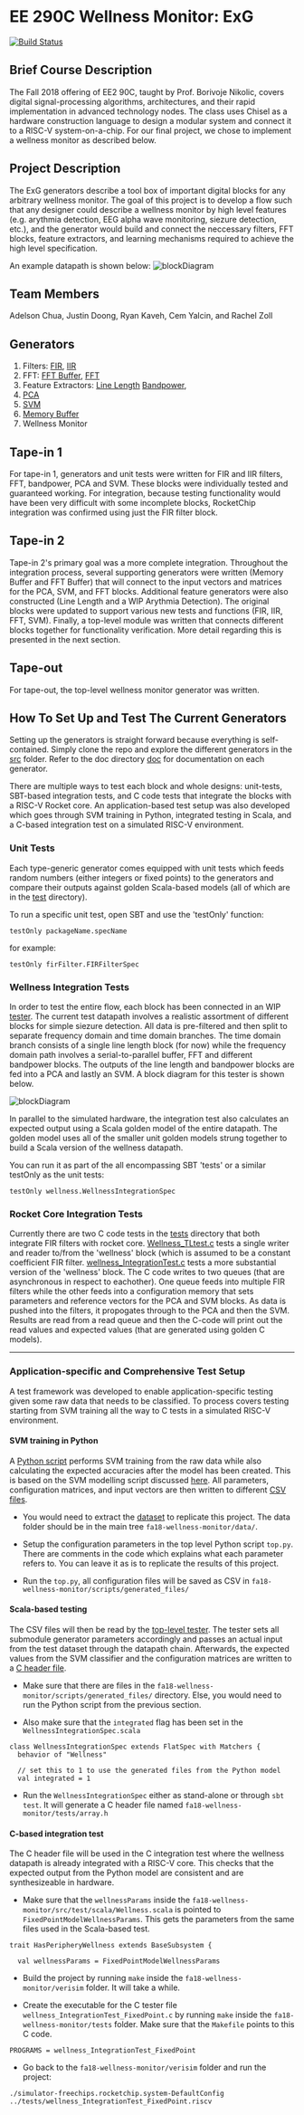 # EE 290C Wellness Monitor: ExG

[![Build Status](https://travis-ci.org/ucberkeley-ee290c/fa18-wellness-monitor.svg?branch=master)](https://travis-ci.org/ucberkeley-ee290c/fa18-wellness-monitor)

## Brief Course Description
The Fall 2018 offering of EE2 90C, taught by Prof. Borivoje Nikolic, covers digital signal-processing algorithms, architectures, and their rapid implementation in advanced technology nodes. The class uses Chisel as a hardware construction language to design a modular system and connect it to a RISC-V system-on-a-chip. For our final project, we chose to implement a wellness monitor as described below.

## Project Description
The ExG generators describe a tool box of important digital blocks for any arbitrary wellness monitor. The goal of this project is to develop a flow such that any designer could describe a wellness monitor by high level features (e.g. arythmia detection, EEG alpha wave monitoring, siezure detection, etc.), and the generator would build and connect the neccessary filters, FFT blocks, feature extractors, and learning mechanisms required to achieve the high level specification.

An example datapath is shown below:
![blockDiagram](doc/images/exgBlockDiagram.png)

## Team Members
Adelson Chua, Justin Doong, Ryan Kaveh, Cem Yalcin, and Rachel Zoll

## Generators
1) Filters:
[FIR](https://github.com/ucberkeley-ee290c/fa18-wellness-monitor/blob/master/doc/firFilter.md), 
[IIR](https://github.com/ucberkeley-ee290c/fa18-wellness-monitor/blob/master/doc/iir.md)
2) FFT:
[FFT Buffer](https://github.com/ucberkeley-ee290c/fa18-wellness-monitor/blob/master/doc/fftbuffer.md), [FFT](https://github.com/ucberkeley-ee290c/fa18-wellness-monitor/blob/master/doc/fft.md)
3) Feature Extractors:
[Line Length](https://github.com/ucberkeley-ee290c/fa18-wellness-monitor/blob/master/doc/linelength.md)
[Bandpower](https://github.com/ucberkeley-ee290c/fa18-wellness-monitor/blob/master/doc/bandpower.md),
4) [PCA](https://github.com/ucberkeley-ee290c/fa18-wellness-monitor/blob/master/doc/pca.md)
5) [SVM](https://github.com/ucberkeley-ee290c/fa18-wellness-monitor/blob/master/doc/svm.md)
6) [Memory Buffer](https://github.com/ucberkeley-ee290c/fa18-wellness-monitor/tree/master/doc)
7) Wellness Monitor

## Tape-in 1
For tape-in 1, generators and unit tests were written for FIR and IIR filters, FFT, bandpower, PCA and SVM. These blocks were individually tested and guaranteed working. For integration, because testing functionality would have been very difficult with some incomplete blocks, RocketChip integration was confirmed using just the FIR filter block.

## Tape-in 2
Tape-in 2's primary goal was a more complete integration. Throughout the integration process, several supporting generators were written (Memory Buffer and FFT Buffer) that will connect to the input vectors and matrices for the PCA, SVM, and FFT blocks. Additional feature generators were also constructed (Line Length and a WIP Arythmia Detection). The original blocks were updated to support various new tests and functions (FIR, IIR, FFT, SVM). Finally, a top-level module was written that connects different blocks together for functionality verification. More detail regarding this is presented in the next section.

## Tape-out
For tape-out, the top-level wellness monitor generator was written.

## How To Set Up and Test The Current Generators
Setting up the generators is straight forward because everything is self-contained. Simply clone the repo and explore the different generators in the [src](https://github.com/ucberkeley-ee290c/fa18-wellness-monitor/tree/master/src/main/scala) folder. Refer to the doc directory [doc](https://github.com/ucberkeley-ee290c/fa18-wellness-monitor/tree/master/doc) for documentation on each generator.

There are multiple ways to test each block and whole designs: unit-tests, SBT-based integration tests, and C code tests that integrate the blocks with a RISC-V Rocket core. An application-based test setup was also developed which goes through SVM training in Python, integrated testing in Scala, and a C-based integration test on a simulated RISC-V environment.

### Unit Tests
Each type-generic generator comes equipped with unit tests which feeds random numbers (either integers or fixed points) to the generators and compare their outputs against golden Scala-based models (all of which are in the [test](https://github.com/ucberkeley-ee290c/fa18-wellness-monitor/tree/master/src/test/scala) directory). 

To run a specific unit test, open SBT and use the 'testOnly' function:

```
testOnly packageName.specName
```
for example:
```
testOnly firFilter.FIRFilterSpec
```

### Wellness Integration Tests
In order to test the entire flow, each block has been connected in an WIP [tester](https://github.com/ucberkeley-ee290c/fa18-wellness-monitor/blob/master/src/test/scala/WellnessIntegrationTester.scala). The current test datapath involves a realistic assortment of different blocks for simple siezure detection. All data is pre-filtered and then split to separate frequency domain and time domain branches. The time domain branch consists of a single line length block (for now) while the frequency domain path involves a serial-to-parallel buffer, FFT and different bandpower blocks. The outputs of the line length and bandpower blocks are fed into a PCA and lastly an SVM. A block diagram for this tester is shown below.

![blockDiagram](doc/images/testBlockDiagram.png)

In parallel to the simulated hardware, the integration test also calculates an expected output using a Scala golden model of the entire datapath. The golden model uses all of the smaller unit golden models strung together to build a Scala version of the wellness datapath. 

You can run it as part of the all encompassing SBT 'tests' or a similar testOnly as the unit tests:
```
testOnly wellness.WellnessIntegrationSpec
```

### Rocket Core Integration Tests
Currently there are two C code tests in the [tests](https://github.com/ucberkeley-ee290c/fa18-wellness-monitor/tree/master/tests) directory that both integrate FIR filters with rocket core. [Wellness_TLtest.c](https://github.com/ucberkeley-ee290c/fa18-wellness-monitor/blob/master/tests/wellness_TLtest.c) tests a single writer and reader to/from the 'wellness' block (which is assumed to be a constant coefficient FIR filter. [wellness_IntegrationTest.c](https://github.com/ucberkeley-ee290c/fa18-wellness-monitor/blob/master/tests/wellness_IntegrationTest.c) tests a more substantial version of the 'wellness' block. The C code writes to two queues (that are asynchronous in respect to eachother). One queue feeds into multiple FIR filters while the other feeds into a configuration memory that sets parameters and reference vectors for the PCA and SVM blocks. As data is pushed into the filters, it propogates through to the PCA and then the SVM. Results are read from a read queue and then the C-code will print out the read values and expected values (that are generated using golden C models).

---

### Application-specific and Comprehensive Test Setup
A test framework was developed to enable application-specific testing given some raw data that needs to be classified. To process covers testing starting from SVM training all the way to C tests in a simulated RISC-V environment.

#### SVM training in Python
A [Python script](https://github.com/ucberkeley-ee290c/fa18-wellness-monitor/tree/master/scripts/top.py) performs SVM training from the raw data while also calculating the expected accuracies after the model has been created. This is based on the SVM modelling script discussed [here](https://github.com/ucberkeley-ee290c/fa18-wellness-monitor/tree/master/doc/svm_tutorial.md). All parameters, configuration matrices, and input vectors are then written to different [CSV files](https://github.com/ucberkeley-ee290c/fa18-wellness-monitor/tree/master/scripts/generated_files).

* You would need to extract the [dataset](https://github.com/ucberkeley-ee290c/fa18-wellness-monitor/tree/master/data.zip) to replicate this project. The data folder should be in the main tree ``fa18-wellness-monitor/data/``.

* Setup the configuration parameters in the top level Python script ``top.py``. There are comments in the code which explains what each parameter refers to. You can leave it as is to replicate the results of this project.

* Run the ``top.py``, all configuration files will be saved as CSV in ``fa18-wellness-monitor/scripts/generated_files/``

#### Scala-based testing
The CSV files will then be read by the [top-level tester](https://github.com/ucberkeley-ee290c/fa18-wellness-monitor/blob/master/src/test/scala/WellnessIntegrationTester.scala). The tester sets all submodule generator parameters accordingly and passes an actual input from the test dataset through the datapath chain. Afterwards, the expected values from the SVM classifier and the configuration matrices are written to a [C header file](https://github.com/ucberkeley-ee290c/fa18-wellness-monitor/blob/master/tests/arrays.h).

* Make sure that there are files in the ``fa18-wellness-monitor/scripts/generated_files/`` directory. Else, you would need to run the Python script from the previous section.

* Also make sure that the ``integrated`` flag has been set in the ``WellnessIntegrationSpec.scala``

```
class WellnessIntegrationSpec extends FlatSpec with Matchers {
  behavior of "Wellness"

  // set this to 1 to use the generated files from the Python model
  val integrated = 1
```

* Run the ``WellnessIntegrationSpec`` either as stand-alone or through ``sbt test``. It will generate a C header file named ``fa18-wellness-monitor/tests/array.h``

#### C-based integration test
The C header file will be used in the C integration test where the wellness datapath is already integrated with a RISC-V core. This checks that the expected output from the Python model are consistent and are synthesizeable in hardware.

* Make sure that the ``wellnessParams`` inside the ``fa18-wellness-monitor/src/test/scala/Wellness.scala`` is pointed to ``FixedPointModelWellnessParams``. This gets the parameters from the same files used in the Scala-based test.

```
trait HasPeripheryWellness extends BaseSubsystem {

  val wellnessParams = FixedPointModelWellnessParams
```

* Build the project by running ``make`` inside the ``fa18-wellness-monitor/verisim`` folder. It will take a while. 

* Create the executable for the C tester file ``wellness_IntegrationTest_FixedPoint.c`` by running ``make`` inside the ``fa18-wellness-monitor/tests`` folder. Make sure that the ``Makefile`` points to this C code.

```
PROGRAMS = wellness_IntegrationTest_FixedPoint
```

* Go back to the ``fa18-wellness-monitor/verisim`` folder and run the project:

```
./simulator-freechips.rocketchip.system-DefaultConfig ../tests/wellness_IntegrationTest_FixedPoint.riscv 
```

